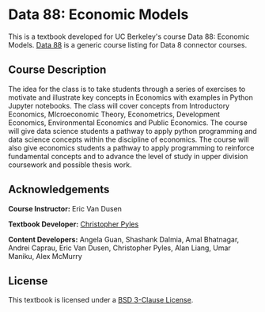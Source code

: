 # Data 88: Economic Models

This is a textbook developed for UC Berkeley's course Data 88: Economic Models. [Data 88](https://d8a-88.github.io) is a generic course listing for Data 8 connector courses.

## Course Description

The idea for the class is to take students through a series of exercises to motivate and illustrate key concepts in Economics with examples in Python Jupyter notebooks. The class will cover concepts from Introductory Economics, MIcroeconomic Theory, Econometrics, Development Economics, Environmental Economics and Public Economics. The course will give data science students a pathway to apply python programming and data science concepts within the discipline of economics. The course will also give economics students a pathway to apply programming to reinforce fundamental concepts and to advance the level of study in upper division coursework and possible thesis work.

## Acknowledgements

**Course Instructor:** Eric Van Dusen

**Textbook Developer:** [Christopher Pyles](https://chrispyles.io)

**Content Developers:** Angela Guan, Shashank Dalmia, Amal Bhatnagar, Andrei Caprau, Eric Van Dusen, Christopher Pyles, Alan Liang, Umar Maniku, Alex McMurry

## License

This textbook is licensed under a [BSD 3-Clause License](https://github.com/d8a-88/econ-models-textbook/blob/master/LICENSE).